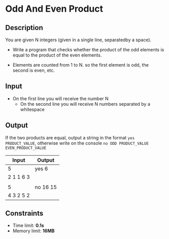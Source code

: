 # Odd And Even Product

## Description
You are given N integers (given in a single line, separatedby a space). 
  - Write a program that checks whether the product of the odd elements is equal to the product of the even elements.
  
  - Elements are counted from 1 to N. so the first element is odd, the second is even, etc. 
  
## Input
  - On the first line you will receive the number N
	- On the second line you will receive N numbers separated by a whitespace 

## Output
If the two products are equal, output a string in the format `yes PRODUCT_VALUE`,
otherwise write on the console `no ODD PRODUCT_VALUE EVEN_PRODUCT_VALUE`

|     Input      |     Output     |
|----------------|----------------|
|5               |yes 6             |
| 2 1 1 6 3      |		|
|		|		|
|5               |no 16 15          |
| 4 3 2 5 2	|		|

## Constraints
- Time limit: **0.1s**
- Memory limit: **16MB**
